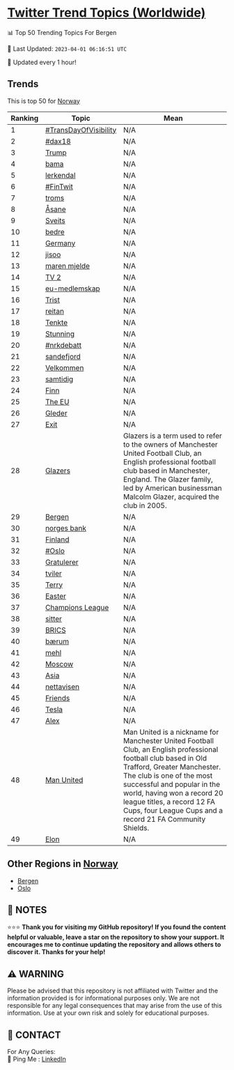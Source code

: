 [Twitter Trend Topics (Worldwide)](https://github.com/ErcinDedeoglu/Twitter-Trend-Topics)
==========


📊 Top 50 Trending Topics For Bergen

📆 Last Updated: `2023-04-01 06:16:51 UTC`

🔧 Updated every 1 hour!


## Trends

This is top 50 for [Norway](</Norway>)

| Ranking | Topic | Mean |
| ------- | ------------ | ------------ |
| 1 | [#TransDayOfVisibility](http://twitter.com/search?q=%23TransDayOfVisibility) | N/A |
| 2 | [#dax18](http://twitter.com/search?q=%23dax18) | N/A |
| 3 | [Trump](http://twitter.com/search?q=Trump) | N/A |
| 4 | [bama](http://twitter.com/search?q=bama) | N/A |
| 5 | [lerkendal](http://twitter.com/search?q=lerkendal) | N/A |
| 6 | [#FinTwit](http://twitter.com/search?q=%23FinTwit) | N/A |
| 7 | [troms](http://twitter.com/search?q=troms) | N/A |
| 8 | [Åsane](http://twitter.com/search?q=%c3%85sane) | N/A |
| 9 | [Sveits](http://twitter.com/search?q=Sveits) | N/A |
| 10 | [bedre](http://twitter.com/search?q=bedre) | N/A |
| 11 | [Germany](http://twitter.com/search?q=Germany) | N/A |
| 12 | [jisoo](http://twitter.com/search?q=jisoo) | N/A |
| 13 | [maren mjelde](http://twitter.com/search?q=maren+mjelde) | N/A |
| 14 | [TV 2](http://twitter.com/search?q=TV+2) | N/A |
| 15 | [eu-medlemskap](http://twitter.com/search?q=eu-medlemskap) | N/A |
| 16 | [Trist](http://twitter.com/search?q=Trist) | N/A |
| 17 | [reitan](http://twitter.com/search?q=reitan) | N/A |
| 18 | [Tenkte](http://twitter.com/search?q=Tenkte) | N/A |
| 19 | [Stunning](http://twitter.com/search?q=Stunning) | N/A |
| 20 | [#nrkdebatt](http://twitter.com/search?q=%23nrkdebatt) | N/A |
| 21 | [sandefjord](http://twitter.com/search?q=sandefjord) | N/A |
| 22 | [Velkommen](http://twitter.com/search?q=Velkommen) | N/A |
| 23 | [samtidig](http://twitter.com/search?q=samtidig) | N/A |
| 24 | [Finn](http://twitter.com/search?q=Finn) | N/A |
| 25 | [The EU](http://twitter.com/search?q=The+EU) | N/A |
| 26 | [Gleder](http://twitter.com/search?q=Gleder) | N/A |
| 27 | [Exit](http://twitter.com/search?q=Exit) | N/A |
| 28 | [Glazers](http://twitter.com/search?q=Glazers) | Glazers is a term used to refer to the owners of Manchester United Football Club, an English professional football club based in Manchester, England. The Glazer family, led by American businessman Malcolm Glazer, acquired the club in 2005. |
| 29 | [Bergen](http://twitter.com/search?q=Bergen) | N/A |
| 30 | [norges bank](http://twitter.com/search?q=norges+bank) | N/A |
| 31 | [Finland](http://twitter.com/search?q=Finland) | N/A |
| 32 | [#Oslo](http://twitter.com/search?q=%23Oslo) | N/A |
| 33 | [Gratulerer](http://twitter.com/search?q=Gratulerer) | N/A |
| 34 | [tviler](http://twitter.com/search?q=tviler) | N/A |
| 35 | [Terry](http://twitter.com/search?q=Terry) | N/A |
| 36 | [Easter](http://twitter.com/search?q=Easter) | N/A |
| 37 | [Champions League](http://twitter.com/search?q=Champions+League) | N/A |
| 38 | [sitter](http://twitter.com/search?q=sitter) | N/A |
| 39 | [BRICS](http://twitter.com/search?q=BRICS) | N/A |
| 40 | [bærum](http://twitter.com/search?q=b%c3%a6rum) | N/A |
| 41 | [mehl](http://twitter.com/search?q=mehl) | N/A |
| 42 | [Moscow](http://twitter.com/search?q=Moscow) | N/A |
| 43 | [Asia](http://twitter.com/search?q=Asia) | N/A |
| 44 | [nettavisen](http://twitter.com/search?q=nettavisen) | N/A |
| 45 | [Friends](http://twitter.com/search?q=Friends) | N/A |
| 46 | [Tesla](http://twitter.com/search?q=Tesla) | N/A |
| 47 | [Alex](http://twitter.com/search?q=Alex) | N/A |
| 48 | [Man United](http://twitter.com/search?q=Man+United) | Man United is a nickname for Manchester United Football Club, an English professional football club based in Old Trafford, Greater Manchester. The club is one of the most successful and popular in the world, having won a record 20 league titles, a record 12 FA Cups, four League Cups and a record 21 FA Community Shields. |
| 49 | [Elon](http://twitter.com/search?q=Elon) | N/A |



## Other Regions in [Norway](</Norway>)

* [Bergen](</Norway/Bergen.md>)
* [Oslo](</Norway/Oslo.md>)



## 📝 NOTES

⭐⭐⭐ **Thank you for visiting my GitHub repository! If you found the content helpful or valuable, leave a star on the repository to show your support. It encourages me to continue updating the repository and allows others to discover it. Thanks for your help!**


## ⚠️ WARNING

Please be advised that this repository is not affiliated with Twitter and the information provided is for informational purposes only. We are not responsible for any legal consequences that may arise from the use of this information. Use at your own risk and solely for educational purposes.


## 📨 CONTACT

 For Any Queries:  
            🏓 Ping Me : [LinkedIn](https://www.linkedin.com/in/ercindedeoglu/)
